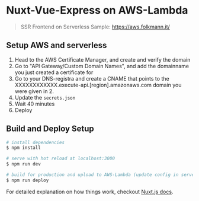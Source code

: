 # Nuxt-Vue-Express on AWS-Lambda

> SSR Frontend on Serverless
> Sample: https://aws.folkmann.it/

## Setup AWS and serverless

1. Head to the AWS Certificate Manager, and create and verify the domain
2. Go to "API Gateway/Custom Domain Names", and add the domainname you just created a certificate for
3. Go to your DNS-registra and create a CNAME that points to the XXXXXXXXXXXX.execute-api.[region].amazonaws.com domain you were given in 2.
4. Update the `secrets.json`
5. Wait 40 minutes
6. Deploy

## Build and Deploy Setup

``` bash
# install dependencies
$ npm install

# serve with hot reload at localhost:3000
$ npm run dev

# build for production and upload to AWS-Lambda (update config in serverless.yml first!)
$ npm run deploy
```

For detailed explanation on how things work, checkout [Nuxt.js docs](https://nuxtjs.org).
